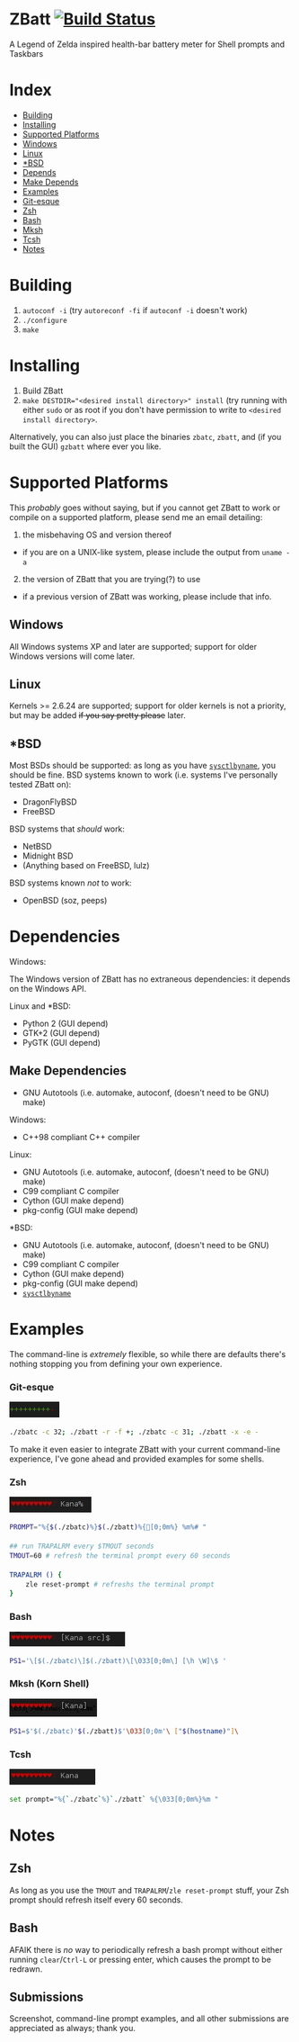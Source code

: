 ZBatt [![Build Status](https://travis-ci.org/amagura/zelda-battery.svg?branch=master)](https://travis-ci.org/amagura/zelda-battery)
=============

A Legend of Zelda inspired health-bar battery meter for Shell prompts and Taskbars

# Index
* [Building](https://github.com/amagura/zelda-battery#building)
* [Installing](https://github.com/amagura/zelda-battery#installing)
* [Supported Platforms](https://github.com/amagura/zelda-battery#supported-platforms)
 * [Windows](https://github.com/amagura/zelda-battery#windows)
 * [Linux](https://github.com/amagura/zelda-battery#linux)
 * [*BSD](https://github.com/amagura/zelda-battery#bsd)
* [Depends](https://github.com/amagura/zelda-battery#deendencies)
 * [Make Depends](https://github.com/amagura/zelda-battery#make-dependencies)
* [Examples](https://github.com/amagura/zelda-battery#examples)
 * [Git-esque](https://github.com/amagura/zelda-battery#git-esque)
 * [Zsh](https://github.com/amagura/zelda-battery#zsh)
 * [Bash](https://github.com/amagura/zelda-battery#bash)
 * [Mksh](https://github.com/amagura/zelda-battery#mksh-korn-shell)
 * [Tcsh](https://github.com/amagura/zelda-battery#tcsh)
* [Notes](https://github.com/amagura/zelda-battery#notes)

# Building
1. `autoconf -i` (try `autoreconf -fi` if `autoconf -i` doesn't work)
2. `./configure`
3. `make`



# Installing

1. Build ZBatt
2. `make DESTDIR="<desired install directory>" install` (try running with either `sudo` or as root if you don't have permission to write to `<desired install directory>`.

Alternatively, you can also just place the binaries `zbatc`, `zbatt`, and (if you built the GUI) `gzbatt` where ever you like.

# Supported Platforms

This _probably_ goes without saying, but if you cannot get ZBatt to work or compile on
a supported platform, please send me an email detailing:

1. the misbehaving OS and version thereof
  * if you are on a UNIX-like system, please include the output from `uname -a`
2. the version of ZBatt that you are trying(?) to use
  * if a previous version of ZBatt was working, please include that info.

## Windows

All Windows systems XP and later are supported; support for older Windows versions will come later.

## Linux
Kernels >= 2.6.24 are supported; support for older kernels is not a priority, but may be added <s>if you say pretty please</s> later.

## *BSD
Most BSDs should be supported: as long as you have [`sysctlbyname`](http://www.daemon-systems.org/man/sysctlbyname.3.html), you should be fine.  BSD systems known to work (i.e. systems I've personally tested ZBatt on):

* DragonFlyBSD
* FreeBSD

BSD systems that _should_ work:
* NetBSD
* Midnight BSD
* (Anything based on FreeBSD, lulz)

BSD systems known _not_ to work:
* OpenBSD (soz, peeps)

# Dependencies

Windows:

The Windows version of ZBatt has no extraneous dependencies: it depends on the Windows API.

Linux and *BSD:

* Python 2 (GUI depend)
* GTK+2 (GUI depend)
* PyGTK (GUI depend)

## Make Dependencies

* GNU Autotools (i.e. automake, autoconf, (doesn't need to be GNU) make)

Windows:
* C++98 compliant C++ compiler

Linux:
* GNU Autotools (i.e. automake, autoconf, (doesn't need to be GNU) make)
* C99 compliant C compiler
* Cython (GUI make depend)
* pkg-config (GUI make depend)

\*BSD:
* GNU Autotools (i.e. automake, autoconf, (doesn't need to be GNU) make)
* C99 compliant C compiler
* Cython (GUI make depend)
* pkg-config (GUI make depend)
* [`sysctlbyname`](http://www.daemon-systems.org/man/sysctlbyname.3.html)

# Examples

The command-line is _extremely_ flexible, so while there are defaults
there's nothing stopping you from defining your own experience.

### Git-esque
![example of the git style](/example/git.jpg)
```bash
./zbatc -c 32; ./zbatt -r -f +; ./zbatc -c 31; ./zbatt -x -e -
```

To make it even easier to integrate ZBatt with your current command-line experience,
I've gone ahead and provided examples for some shells.

### Zsh
![example showing zelda-battery in a Zsh prompt](/example/zsh.jpg)
```bash
PROMPT="%{$(./zbatc)%}$(./zbatt)%{[0;0m%} %m%# "

## run TRAPALRM every $TMOUT seconds
TMOUT=60 # refresh the terminal prompt every 60 seconds

TRAPALRM () {
    zle reset-prompt # refreshs the terminal prompt
}
```

### Bash
![example showing zelda-battery in a Bash prompt](/example/bash.jpg)
```bash
PS1='\[$(./zbatc)\]$(./zbatt)\[\033[0;0m\] [\h \W]\$ '
```

### Mksh (Korn Shell)
![example showing zelda-battery in a Mksh prompt](/example/mksh.jpg)
```bash
PS1=$'$(./zbatc)'$(./zbatt)$'\033[0;0m'\ ["$(hostname)"]\
```

### Tcsh
![example showing zbatt in a tcsh prompt](/example/tcsh.jpg)
```bash
set prompt="%{`./zbatc`%}`./zbatt` %{\033[0;0m%}%m "
```

# Notes

## Zsh
As long as you use the `TMOUT` and `TRAPALRM`/`zle reset-prompt` stuff, your Zsh prompt should refresh itself every 60 seconds.

## Bash
AFAIK there is _no_ way to periodically refresh a bash prompt without either running `clear`/`Ctrl-L` or pressing enter, which causes the prompt to be redrawn.

## Submissions
Screenshot, command-line prompt examples, and all other submissions are appreciated as always; thank you.
